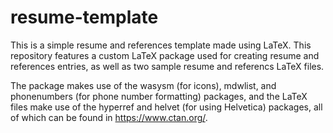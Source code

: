 # resume-template

This is a simple resume and references template made using LaTeX. This repository features a custom LaTeX package used for creating resume and references entries, as well as two sample resume and referencs LaTeX files. 

The package makes use of the wasysm (for icons), mdwlist, and phonenumbers (for phone number formatting) packages, and the LaTeX files make use of the hyperref and helvet (for using Helvetica) packages, all of which can be found in https://www.ctan.org/.
